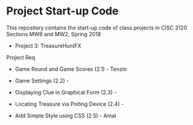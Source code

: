 # Project Start-up Code

This repository contains the start-up code of class projects in
CISC 3120 Sections MW8 and MW2, Spring 2018


- Project 3: TreasureHuntFX

Project Req

- Game Round and Game Scores (2.1) - Tenzin  

- Game Settings (2.2) -

- Displaying Clue in Graphical Form (2.3) -

- Locating Treasure via Poiting Device (2.4) -

- Add Simple Style using CSS (2.5) - Amal

